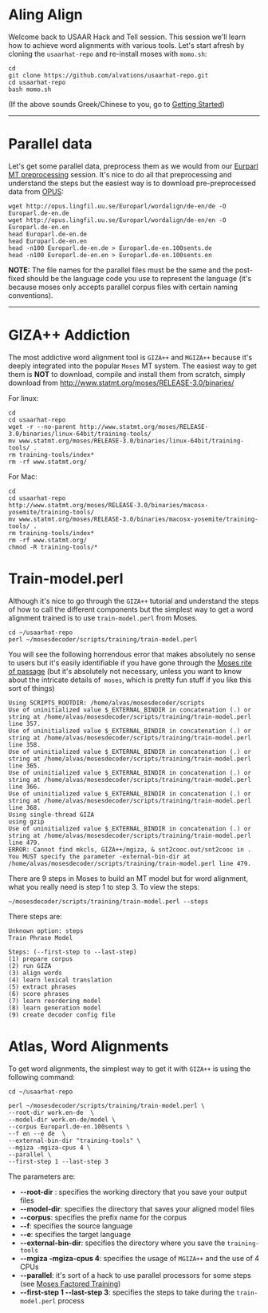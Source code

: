 Aling Align 
====

Welcome back to USAAR Hack and Tell session. This session we'll learn how to achieve word alignments with various tools. Let's start afresh by cloning the `usaarhat-repo` and re-install moses with `momo.sh`:

```
cd
git clone https://github.com/alvations/usaarhat-repo.git
cd usaarhat-repo
bash momo.sh
```

(If the above sounds Greek/Chinese to you, go to [Getting Started]( https://github.com/alvations/usaarhat-repo/blob/master/Getting-Started.md))

----
Parallel data
====

Let's get some parallel data, preprocess them as we would from our [Eurparl MT preprocessing](https://github.com/alvations/usaarhat-repo/blob/master/Europarl-MT.md) session. It's nice to do all that preprocessing and understand the steps but the easiest way is to download pre-preprocessed data from [OPUS](http://opus.lingfil.uu.se/):

```
wget http://opus.lingfil.uu.se/Europarl/wordalign/de-en/de -O Europarl.de-en.de
wget http://opus.lingfil.uu.se/Europarl/wordalign/de-en/en -O Europarl.de-en.en
head Europarl.de-en.de
head Europarl.de-en.en
head -n100 Europarl.de-en.de > Europarl.de-en.100sents.de
head -n100 Europarl.de-en.en > Europarl.de-en.100sents.en
```

**NOTE:** The file names for the parallel files must be the same and the post-fixed should be the language code you use to represent the language (it's because moses only accepts parallel corpus files with certain naming conventions).

----

GIZA++ Addiction
====

The most addictive word alignment tool is `GIZA++` and `MGIZA++` because it's deeply integrated into the popular `Moses` MT system. The easiest way to get them is **NOT** to download, compile and install them from scratch, simply download from http://www.statmt.org/moses/RELEASE-3.0/binaries/

For linux:

```
cd
cd usaarhat-repo
wget -r --no-parent http://www.statmt.org/moses/RELEASE-3.0/binaries/linux-64bit/training-tools/
mv www.statmt.org/moses/RELEASE-3.0/binaries/linux-64bit/training-tools/ .
rm training-tools/index*
rm -rf www.statmt.org/
```

For Mac:

```
cd
cd usaarhat-repo
http://www.statmt.org/moses/RELEASE-3.0/binaries/macosx-yosemite/training-tools/
mv www.statmt.org/moses/RELEASE-3.0/binaries/macosx-yosemite/training-tools/ .
rm training-tools/index*
rm -rf www.statmt.org/
chmod -R training-tools/*
```

Train-model.perl
====

Although it's nice to go through the `GIZA++` tutorial and understand the steps of how to call the different components but the simplest way to get a word alignment trained is to use `train-model.perl` from Moses. 

```
cd ~/usaarhat-repo
perl ~/mosesdecoder/scripts/training/train-model.perl
```

You will see the following horrendous error that makes absolutely no sense to users but it's easily identifiable if you have gone through the [Moses rite of passage](http://www.statmt.org/moses/?n=FactoredTraining.HomePage) (but it's absolutely not necessary, unless you want to know about the intricate details of` moses`, which is pretty fun stuff if you like this sort of things)

```
Using SCRIPTS_ROOTDIR: /home/alvas/mosesdecoder/scripts
Use of uninitialized value $_EXTERNAL_BINDIR in concatenation (.) or string at /home/alvas/mosesdecoder/scripts/training/train-model.perl line 357.
Use of uninitialized value $_EXTERNAL_BINDIR in concatenation (.) or string at /home/alvas/mosesdecoder/scripts/training/train-model.perl line 358.
Use of uninitialized value $_EXTERNAL_BINDIR in concatenation (.) or string at /home/alvas/mosesdecoder/scripts/training/train-model.perl line 365.
Use of uninitialized value $_EXTERNAL_BINDIR in concatenation (.) or string at /home/alvas/mosesdecoder/scripts/training/train-model.perl line 366.
Use of uninitialized value $_EXTERNAL_BINDIR in concatenation (.) or string at /home/alvas/mosesdecoder/scripts/training/train-model.perl line 368.
Using single-thread GIZA
using gzip 
Use of uninitialized value $_EXTERNAL_BINDIR in concatenation (.) or string at /home/alvas/mosesdecoder/scripts/training/train-model.perl line 479.
ERROR: Cannot find mkcls, GIZA++/mgiza, & snt2cooc.out/snt2cooc in .
You MUST specify the parameter -external-bin-dir at /home/alvas/mosesdecoder/scripts/training/train-model.perl line 479.
```

There are 9 steps in Moses to build an MT model but for word alignment, what you really need is step 1 to step 3. To view the steps:

```
~/mosesdecoder/scripts/training/train-model.perl --steps
```

There steps are:

```
Unknown option: steps
Train Phrase Model

Steps: (--first-step to --last-step)
(1) prepare corpus
(2) run GIZA
(3) align words
(4) learn lexical translation
(5) extract phrases
(6) score phrases
(7) learn reordering model
(8) learn generation model
(9) create decoder config file
```

Atlas, Word Alignments
====

To get word alignments, the simplest way to get it with `GIZA++` is using the following command:

```
cd ~/usaarhat-repo

perl ~/mosesdecoder/scripts/training/train-model.perl \
--root-dir work.en-de  \
--model-dir work.en-de/model \
--corpus Europarl.de-en.100sents \
--f en --e de  \
--external-bin-dir "training-tools" \
--mgiza -mgiza-cpus 4 \
--parallel \
--first-step 1 --last-step 3
```

The parameters are:
 - **--root-dir** : specifies the working directory that you save your output files
 - **--model-dir**: specifies the directory that saves your aligned model files
 - **--corpus**: specifies the prefix name for the corpus
 - **--f**: specifies the source language 
 - **--e**: specifies the target language 
 - **--external-bin-dir**: specifies the directory where you save the `training-tools`
 - **--mgiza -mgiza-cpus 4**: specifies the usage of `MGIZA++` and the use of 4 CPUs 
 - **--parallel**: it's sort of a hack to use parallel processors for some steps (see [Moses Factored Training](http://www.statmt.org/moses/?n=FactoredTraining.HomePage)) 
 - **--first-step 1 --last-step 3**: specifies the steps to take during the `train-model.perl` process
  
 
